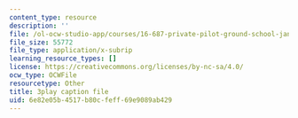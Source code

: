 ```yaml
---
content_type: resource
description: ''
file: /ol-ocw-studio-app/courses/16-687-private-pilot-ground-school-january-iap-2019/6e82e05b4517b80cfeff69e9089ab429_PHtPau1c5sU.srt
file_size: 55772
file_type: application/x-subrip
learning_resource_types: []
license: https://creativecommons.org/licenses/by-nc-sa/4.0/
ocw_type: OCWFile
resourcetype: Other
title: 3play caption file
uid: 6e82e05b-4517-b80c-feff-69e9089ab429
---
```

